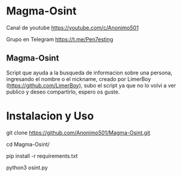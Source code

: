 # Magma-Osint

Canal de youtube  https://youtube.com/c/Anonimo501

Grupo en Telegram https://t.me/Pen7esting

## Magma-Osint

Script que ayuda a la busqueda de informacion sobre una persona, ingresando el nombre o el nickname, creado por LimerBoy (https://github.com/LimerBoy), subo el script ya que no lo volvi a ver publico y deseo compartirlo, espero os guste.




# Instalacion y Uso

git clone https://github.com/Anonimo501/Magma-Osint.git

cd Magma-Osint/

pip install -r requirements.txt

python3 osint.py
